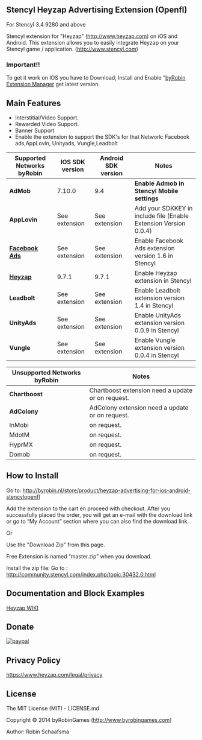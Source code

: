 ## Stencyl Heyzap Advertising Extension (Openfl)

For Stencyl 3.4 9280 and above

Stencyl extension for "Heyzap" (http://www.heyzap.com) on iOS and Android. This extension allows you to easily integrate Heyzap on your Stencyl game / application. (http://www.stencyl.com)

### Important!!

To get it work on IOS you have to Download, Install and Enable “<a href="http://byrobin.nl/store/product/byrobin-extension-manager-stencylopenfl/">byRobin Extension Manager</a> get latest version.

## Main Features

  * Interstitial/Video Support.
  * Rewarded Video Support.
  * Banner Support 
  * Enable the extension to support the SDK's for that Network: Facebook ads,AppLovin, Unityads, Vungle,Leadbolt   

Supported Networks byRobin | IOS SDK version | Android SDK version | Notes
--- | --- | --- | ---
**AdMob** | 7.10.0 | 9.4 |  **Enable Admob in Stencyl Mobile settings**
**AppLovin** | See extension  | See extension | Add your SDKKEY in include file (Enable Extension Version 0.0.4)
[**Facebook Ads**](http://community.stencyl.com/index.php/topic,41144.0.html) | See extension | See extension | Enable Facebook Ads extension version 1.6 in Stencyl
[**Heyzap**](http://community.stencyl.com/index.php/topic,45095.0.html) | 9.7.1  | 9.7.1 | Enable Heyzap extension in Stencyl
**Leadbolt** | See extension | See extension | Enable Leadbolt extension version 1.4 in Stencyl
**UnityAds** | See extension | See extension | Enable UnityAds extension version 0.0.9 in Stencyl
**Vungle** | See extension | See extension | Enable Vungle extension version 0.0.4 in Stencyl

Unsupported Networks byRobin| Notes
--- | ---
**Chartboost** | Chartboost extension need a update or on request.
**AdColony** | AdColony extension need a update or on request.
InMobi | on request.
MdotM | on request.
HyprMX | on request.
Domob | on request.

## How to Install

Go to: http://byrobin.nl/store/product/heyzap-advertising-for-ios-android-stencylopenfl

Add the extension to the cart en proceed with checkout. After you successfully placed the order, you will get an e-mail with the download link or go to “My Account” section where you can also find the download link.

Or

Use the "Download Zip" from this page.

Free Extension is named “master.zip” when you download.

Install the zip file: Go to : http://community.stencyl.com/index.php/topic,30432.0.html

## Documentation and Block Examples
[Heyzap WIKI](https://github.com/byrobingames/heyzap/wiki)

## Donate

[![paypal](https://www.paypalobjects.com/en_US/i/btn/btn_donateCC_LG.gif)](https://www.paypal.com/cgi-bin/webscr?cmd=_s-xclick&hosted_button_id=HKLGFCAGKBMFL)<br />

## Privacy Policy

https://www.heyzap.com/legal/privacy

## License

The MIT License (MIT) - LICENSE.md

Copyright © 2014 byRobinGames (http://www.byrobingames.com)

Author: Robin Schaafsma
